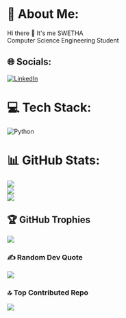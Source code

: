 # 💫 About Me:
Hi there 👋 It's me SWETHA<br>Computer Science Engineering Student


## 🌐 Socials:
[![LinkedIn](https://img.shields.io/badge/LinkedIn-%230077B5.svg?logo=linkedin&logoColor=white)](https://linkedin.com/in/https://www.linkedin.com/in/swetha-s-734826223/) 

# 💻 Tech Stack:
![Python](https://img.shields.io/badge/python-3670A0?style=for-the-badge&logo=python&logoColor=ffdd54)
# 📊 GitHub Stats:
![](https://github-readme-stats.vercel.app/api?username=Swetha0718&theme=radical&hide_border=false&include_all_commits=false&count_private=false)<br/>
![](https://github-readme-streak-stats.herokuapp.com/?user=Swetha0718&theme=radical&hide_border=false)<br/>
![](https://github-readme-stats.vercel.app/api/top-langs/?username=Swetha0718&theme=radical&hide_border=false&include_all_commits=false&count_private=false&layout=compact)

## 🏆 GitHub Trophies
![](https://github-profile-trophy.vercel.app/?username=Swetha0718&theme=radical&no-frame=false&no-bg=false&margin-w=4)

### ✍️ Random Dev Quote
![](https://quotes-github-readme.vercel.app/api?type=horizontal&theme=radical)

### 🔝 Top Contributed Repo
[![](https://visitcount.itsvg.in/api?id=Swetha0718&label=Profile%20Views&color=1&icon=5&pretty=false)](https://visitcount.itsvg.in)
<!-- Proudly created with GPRM ( https://gprm.itsvg.in ) -->
